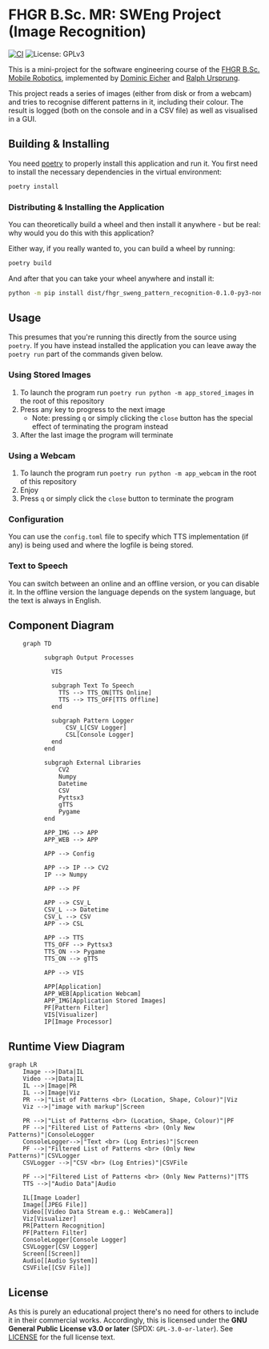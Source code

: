 # FHGR B.Sc. MR: SWEng Project (Image Recognition)

[![CI](https://github.com/rursprung/fhgr-sweng-pattern-recognition/actions/workflows/ci.yaml/badge.svg)](https://github.com/rursprung/fhgr-sweng-pattern-recognition/actions/workflows/ci.yaml)
![License: GPLv3](https://img.shields.io/github/license/rursprung/fhgr-sweng-pattern-recognition)

This is a mini-project for the software engineering course of the [FHGR B.Sc. Mobile Robotics](https://fhgr.ch/mr),
implemented by [Dominic Eicher](https://github.com/Nic822) and [Ralph Ursprung](https://github.com/rursprung).

This project reads a series of images (either from disk or from a webcam) and tries to recognise different patterns in
it, including their colour.  The result is logged (both on the console and in a CSV file) as well as visualised in a GUI.

## Building & Installing

You need [poetry](https://python-poetry.org/) to properly install this application and run it.
You first need to install the necessary dependencies in the virtual environment:
```bash
poetry install
```

### Distributing & Installing the Application
You can theoretically build a wheel and then install it anywhere - but be real: why would you do this with this application?

Either way, if you really wanted to, you can build a wheel by running:
```bash
poetry build
```

And after that you can take your wheel anywhere and install it:
```bash
python -m pip install dist/fhgr_sweng_pattern_recognition-0.1.0-py3-none-any.whl
```

## Usage

This presumes that you're running this directly from the source using `poetry`. If you have instead installed the
application you can leave away the `poetry run` part of the commands given below.

### Using Stored Images

1. To launch the program run `poetry run python -m app_stored_images` in the root of this repository
2. Press any key to progress to the next image
   * Note: pressing `q` or simply clicking the `close` button has the special effect of terminating the program instead
3. After the last image the program will terminate

### Using a Webcam

1. To launch the program run `poetry run python -m app_webcam` in the root of this repository
2. Enjoy
3. Press `q` or simply click the `close` button to terminate the program

### Configuration

You can use the `config.toml` file to specify which TTS implementation (if any) is being used and where
the logfile is being stored.

### Text to Speech

You can switch between an online and an offline version, or you can disable it.
In the offline version the language depends on the system language, but the text is always in English.

## Component Diagram

```mermaid
    graph TD
        
          subgraph Output Processes
            
            VIS
            
            subgraph Text To Speech 
              TTS --> TTS_ON[TTS Online]
              TTS --> TTS_OFF[TTS Offline]  
            end
            
            subgraph Pattern Logger 
                CSV_L[CSV Logger]
                CSL[Console Logger]
            end
          end
          
          subgraph External Libraries
              CV2
              Numpy
              Datetime
              CSV
              Pyttsx3
              gTTS
              Pygame
          end
          
          APP_IMG --> APP
          APP_WEB --> APP
          
          APP --> Config
          
          APP --> IP --> CV2
          IP --> Numpy
          
          APP --> PF
          
          APP --> CSV_L
          CSV_L --> Datetime
          CSV_L --> CSV
          APP --> CSL
          
          APP --> TTS
          TTS_OFF --> Pyttsx3
          TTS_ON --> Pygame
          TTS_ON --> gTTS
          
          APP --> VIS
          
          APP[Application]
          APP_WEB[Application Webcam]
          APP_IMG[Application Stored Images]
          PF[Pattern Filter]
          VIS[Visualizer]
          IP[Image Processor]
```

## Runtime View Diagram

```mermaid
graph LR
    Image -->|Data|IL
    Video -->|Data|IL
    IL -->|Image|PR
    IL -->|Image|Viz
    PR -->|"List of Patterns <br> (Location, Shape, Colour)"|Viz
    Viz -->|"image with markup"|Screen

    PR -->|"List of Patterns <br> (Location, Shape, Colour)"|PF
    PF -->|"Filtered List of Patterns <br> (Only New Patterns)"|ConsoleLogger
    ConsoleLogger-->|"Text <br> (Log Entries)"|Screen
    PF -->|"Filtered List of Patterns <br> (Only New Patterns)"|CSVLogger
    CSVLogger -->|"CSV <br> (Log Entries)"|CSVFile
    
    PF -->|"Filtered List of Patterns <br> (Only New Patterns)"|TTS
    TTS -->|"Audio Data"|Audio
    
    IL[Image Loader]
    Image[[JPEG File]]
    Video[[Video Data Stream e.g.: WebCamera]]
    Viz[Visualizer]
    PR[Pattern Recognition]
    PF[Pattern Filter]
    ConsoleLogger[Console Logger]
    CSVLogger[CSV Logger]
    Screen[[Screen]]
    Audio[[Audio System]]
    CSVFile[[CSV File]]
```

## License

As this is purely an educational project there's no need for others to include it in their commercial works.
Accordingly, this is licensed under the **GNU General Public License v3.0 or later** (SPDX: `GPL-3.0-or-later`).
See [LICENSE](LICENSE) for the full license text.
